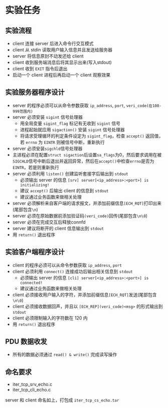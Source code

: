 # 实验任务

## 实验流程

- client 连接 server 后进入命令行交互模式 
- client 从 stdin 读取用户输入信息并且发送给服务器
- server 将信息原封不动发还给 client
- client 收到服务端消息后将其显示出来(写入stdout)
- client 收到  `EXIT` 指令后退出
- 启动一个 client 进程后再启动一个 client 观察效果

## 实验服务器程序设计

- server 的程序必须可以从命令参数获取 `ip_address`, `port`, `veri_code(在100-999范围内)`
- server 必须安装 `sigint` 信号处理器
    - 用全局变量 `sigint_flag` 标记有无收到 `sigint` 信号
    - 进程起始就应用 `sigaction()` 安装 `sigint` 信号处理器
    - 将请求受理循环的判定条件设定为 `sigint_flag`，检查 `accept()` 返回值，若 `errno` 为 `EINTR` 则被信号中断，重新执行
- server 必须安装`sigchld`信号处理器
- 主进程必须在配置`struct sigaction`后设置`sa_flags`为0，然后要求调用在被`SIGCHLD`信号中断后退出并返回异常，然后在`accept()`中检查`errno`是否为`EINTR`，若是则重新执行
- server 必须利用 `listen()` 创建监听套接字后输出到 `stdout`
    - 必须输出 server 的信息 `[srv] server[<ip_address>:<port>] is initializing!`
    - 建议 `accept()` 后输出 client 的信息到 `stdout`
    - 建议通过业务函数来做相关处理
- server 必须解析来自客户端的请求报文，并添加前缀信息`[ECH_RQT]`打印出来(尾部包含`\n`)
- server 必须在原始数据前添加验证码`(veri_code)`回传(尾部包含`\n\0`)
- server 必须在完成交互后释放connfd
- server 建议将断开的 client 信息输出到 `stdout`
- 用 `return()` 退出程序

## 实验客户端程序设计

- client 的程序必须可以从命令参数获取 `ip_address`, `port`
- client 必须利用 `connect()` 连接成功后输出相关信息到 `stdout`
    - 必须输出 server 的信息 `[cli] server[<ip_address>:<port>] is connected!`
    - 建议通过业务函数来做相关处理
- client 必须接收用户输入的字符，并添加前缀信息`[ECH_RQT]`发送(尾部包含`\n\0`)
- client 必须接收数据回声，并且以 `[ECH_REP](veri_code)<msg>` 的形式输出到 `stdout`
- client 必须限制输入的字符数在 120 内
- 用 `return()` 退出程序

## PDU 数据收发

- 所有的数据必须通过 `read() & write()` 完成读写操作

## 命名要求

- iter_tcp_srv_echo.c
- iter_tcp_cli_echo.c

server 和 client 命名如上，打包成 `iter_tcp_cs_echo.tar`